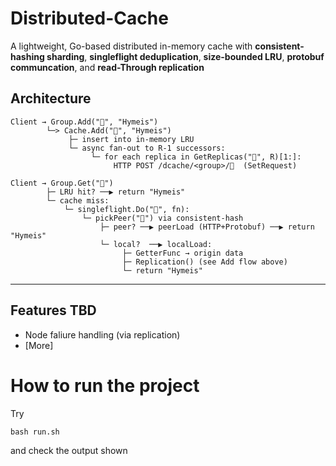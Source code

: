 # Distributed-Cache
A lightweight, Go-based distributed in-memory cache with  **consistent-hashing sharding**, **singleflight deduplication**, **size-bounded LRU**, **protobuf communcation**, and **read-Through replication**
## Architecture

```text
Client → Group.Add("🐺", "Hymeis")
        └─> Cache.Add("🐺", "Hymeis")
             ├─ insert into in-memory LRU
             └─ async fan-out to R-1 successors:
                  └─ for each replica in GetReplicas("🐺", R)[1:]:
                       HTTP POST /dcache/<group>/🐺  (SetRequest)

Client → Group.Get("🐺")
        ├─ LRU hit? ──▶ return "Hymeis"
        └─ cache miss:
            └─ singleflight.Do("🐺", fn):
                └─ pickPeer("🐺") via consistent-hash
                    ├─ peer? ──▶ peerLoad (HTTP+Protobuf) ──▶ return "Hymeis"
                    └─ local?  ──▶ localLoad:
                         ├─ GetterFunc → origin data
                         ├─ Replication() (see Add flow above)
                         └─ return "Hymeis"

```
---
## Features TBD
- Node faliure handling (via replication)
- [More]
# How to run the project
Try
```
bash run.sh
```
and check the output shown